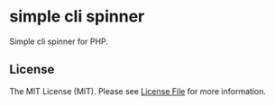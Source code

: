 # simple cli spinner
Simple cli spinner for PHP.

## License

The MIT License (MIT). Please see [License File](LICENSE.md) for more information.
